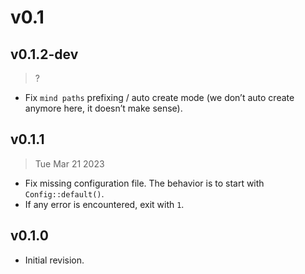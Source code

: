 # v0.1

## v0.1.2-dev

> ?

- Fix `mind paths` prefixing / auto create mode (we don’t auto create anymore here, it doesn’t make sense).

## v0.1.1

> Tue Mar 21 2023

- Fix missing configuration file. The behavior is to start with `Config::default()`.
- If any error is encountered, exit with `1`.

## v0.1.0

- Initial revision.
